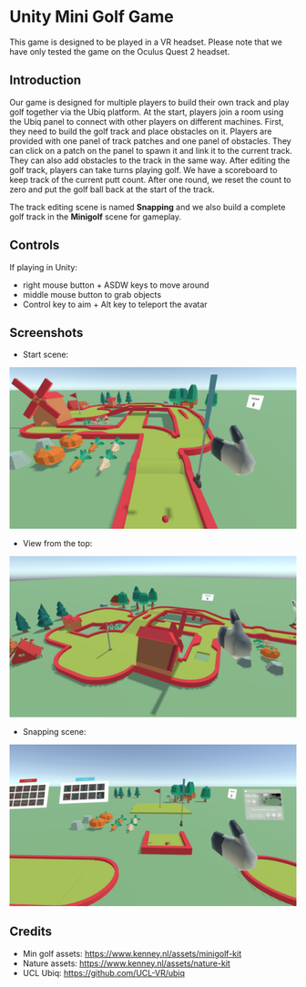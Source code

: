 # Unity Mini Golf Game

This game is designed to be played in a VR headset. Please note that we have only tested the game on the Oculus Quest 2 headset.

## Introduction
Our game is designed for multiple players to build their own track and play golf together via the Ubiq platform. At the start, players join a room using the Ubiq panel to connect with other players on different machines. First, they need to build the golf track and place obstacles on it. Players are provided with one panel of track patches and one panel of obstacles. They can click on a patch on the panel to spawn it and link it to the current track. They can also add obstacles to the track in the same way. After editing the golf track, players can take turns playing golf. We have a scoreboard to keep track of the current putt count. After one round, we reset the count to zero and put the golf ball back at the start of the track.

The track editing scene is named **Snapping** and we also build a complete golf track in the **Minigolf** scene for gameplay.

## Controls
If playing in Unity:

- right mouse button + ASDW keys to move around
- middle mouse button to grab objects
- Control key to aim + Alt key to teleport the avatar

## Screenshots

- Start scene:
<img src="https://github.com/Lixiyao-meow/Unity_Mini_Golf_Game/blob/main/img/start_scene.png" width="720">

- View from the top:
<img src="https://github.com/Lixiyao-meow/Unity_Mini_Golf_Game/blob/main/img/full_scene.png" width="720">

- Snapping scene:
<img src="https://github.com/Lixiyao-meow/Unity_Mini_Golf_Game/blob/main/img/snapping.png" width="720">

## Credits

- Min golf assets: https://www.kenney.nl/assets/minigolf-kit
- Nature assets: https://www.kenney.nl/assets/nature-kit
- UCL Ubiq: https://github.com/UCL-VR/ubiq
